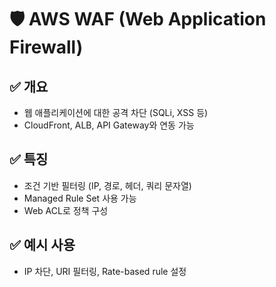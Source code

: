 # 🛡️ AWS WAF (Web Application Firewall)

## ✅ 개요
- 웹 애플리케이션에 대한 공격 차단 (SQLi, XSS 등)
- CloudFront, ALB, API Gateway와 연동 가능

## ✅ 특징
- 조건 기반 필터링 (IP, 경로, 헤더, 쿼리 문자열)
- Managed Rule Set 사용 가능
- Web ACL로 정책 구성

## ✅ 예시 사용
- IP 차단, URI 필터링, Rate-based rule 설정